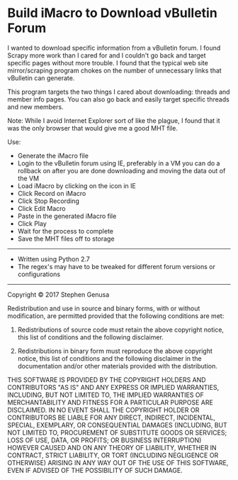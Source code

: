# Build iMacro to Download vBulletin Forum
I wanted to download specific information from a vBulletin forum. I found Scrapy more work than I cared for and I couldn't go back and target specific pages without more trouble. I found that the typical web site mirror/scraping program chokes on the number of unnecessary links that vBulletin can generate.

This program targets the two things I cared about downloading: threads and member info pages. You can also go back and easily target specific threads and new members.

Note: While I avoid Internet Explorer sort of like the plague, I found that it was the only browser that would give me a good MHT file.

Use:

- Generate the iMacro file
- Login to the vBulletin forum using IE, preferably in a VM you can do a rollback on after you are done downloading and moving the data out of the VM
- Load iMacro by clicking on the icon in IE
- Click Record on iMacro
- Click Stop Recording
- Click Edit Macro
- Paste in the generated iMacro file
- Click Play
- Wait for the process to complete
- Save the MHT files off to storage

----------
- Written using Python 2.7
- The regex's may have to be tweaked for different forum versions or configurations

----------

Copyright © 2017 Stephen Genusa

Redistribution and use in source and binary forms, with or without modification, are permitted provided that the following conditions are met:

1. Redistributions of source code must retain the above copyright notice, this list of conditions and the following disclaimer.

2. Redistributions in binary form must reproduce the above copyright notice, this list of conditions and the following disclaimer in the documentation and/or other materials provided with the distribution.

THIS SOFTWARE IS PROVIDED BY THE COPYRIGHT HOLDERS AND CONTRIBUTORS "AS IS" AND ANY EXPRESS OR IMPLIED WARRANTIES, INCLUDING, BUT NOT LIMITED TO, THE IMPLIED WARRANTIES OF MERCHANTABILITY AND FITNESS FOR A PARTICULAR PURPOSE ARE DISCLAIMED. IN NO EVENT SHALL THE COPYRIGHT HOLDER OR CONTRIBUTORS BE LIABLE FOR ANY DIRECT, INDIRECT, INCIDENTAL, SPECIAL, EXEMPLARY, OR CONSEQUENTIAL DAMAGES (INCLUDING, BUT NOT LIMITED TO, PROCUREMENT OF SUBSTITUTE GOODS OR SERVICES; LOSS OF USE, DATA, OR PROFITS; OR BUSINESS INTERRUPTION) HOWEVER CAUSED AND ON ANY THEORY OF LIABILITY, WHETHER IN CONTRACT, STRICT LIABILITY, OR TORT (INCLUDING NEGLIGENCE OR OTHERWISE) ARISING IN ANY WAY OUT OF THE USE OF THIS SOFTWARE, EVEN IF ADVISED OF THE POSSIBILITY OF SUCH DAMAGE.